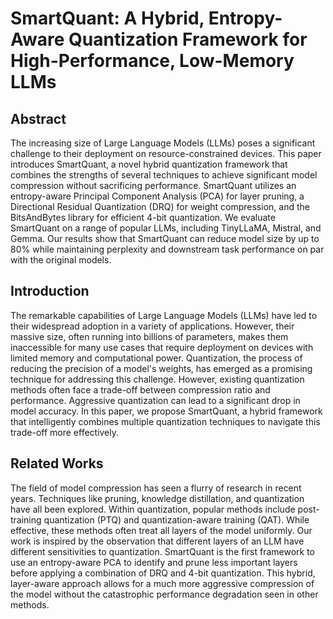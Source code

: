# SmartQuant: A Hybrid, Entropy-Aware Quantization Framework for High-Performance, Low-Memory LLMs

## Abstract
The increasing size of Large Language Models (LLMs) poses a significant challenge to their deployment on resource-constrained devices. This paper introduces SmartQuant, a novel hybrid quantization framework that combines the strengths of several techniques to achieve significant model compression without sacrificing performance. SmartQuant utilizes an entropy-aware Principal Component Analysis (PCA) for layer pruning, a Directional Residual Quantization (DRQ) for weight compression, and the BitsAndBytes library for efficient 4-bit quantization. We evaluate SmartQuant on a range of popular LLMs, including TinyLLaMA, Mistral, and Gemma. Our results show that SmartQuant can reduce model size by up to 80% while maintaining perplexity and downstream task performance on par with the original models.

## Introduction
The remarkable capabilities of Large Language Models (LLMs) have led to their widespread adoption in a variety of applications. However, their massive size, often running into billions of parameters, makes them inaccessible for many use cases that require deployment on devices with limited memory and computational power. Quantization, the process of reducing the precision of a model's weights, has emerged as a promising technique for addressing this challenge. However, existing quantization methods often face a trade-off between compression ratio and performance. Aggressive quantization can lead to a significant drop in model accuracy. In this paper, we propose SmartQuant, a hybrid framework that intelligently combines multiple quantization techniques to navigate this trade-off more effectively.

## Related Works
The field of model compression has seen a flurry of research in recent years. Techniques like pruning, knowledge distillation, and quantization have all been explored. Within quantization, popular methods include post-training quantization (PTQ) and quantization-aware training (QAT). While effective, these methods often treat all layers of the model uniformly. Our work is inspired by the observation that different layers of an LLM have different sensitivities to quantization. SmartQuant is the first framework to use an entropy-aware PCA to identify and prune less important layers before applying a combination of DRQ and 4-bit quantization. This hybrid, layer-aware approach allows for a much more aggressive compression of the model without the catastrophic performance degradation seen in other methods.
